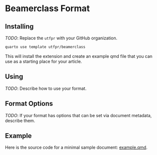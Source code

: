 # Beamerclass Format

## Installing

*TODO*: Replace the `utfpr` with your GitHub organization.

```bash
quarto use template utfpr/beamerclass
```

This will install the extension and create an example qmd file that you can use as a starting place for your article.

## Using

*TODO*: Describe how to use your format.

## Format Options

*TODO*: If your format has options that can be set via document metadata, describe them.

## Example

Here is the source code for a minimal sample document: [example.qmd](example.qmd).

